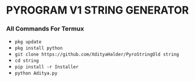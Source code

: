 # PYROGRAM V1 STRING GENERATOR

### All Commands For Termux

- ```pkg update```
- ```pkg install python```
- ```git clone https://github.com/XdityaHalder/PyroStringOld string```
- ```cd string```
- ```pip install -r Installer```
- ```python Aditya.py```